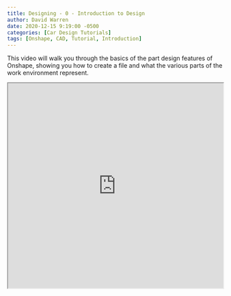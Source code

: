 ```yaml
---
title: Designing - 0 - Introduction to Design
author: David Warren
date: 2020-12-15 9:19:00 -0500
categories: [Car Design Tutorials]
tags: [Onshape, CAD, Tutorial, Introduction]
---
```


This video will walk you through the basics of the part design features of Onshape, showing you how to create a file and what the various parts of the work environment represent.

<iframe src="https://drive.google.com/file/d/1KXWGLu9bHbUYXSw0MVwEiWKQ_KVVXy-3/preview" width="100%" height="480"></iframe>